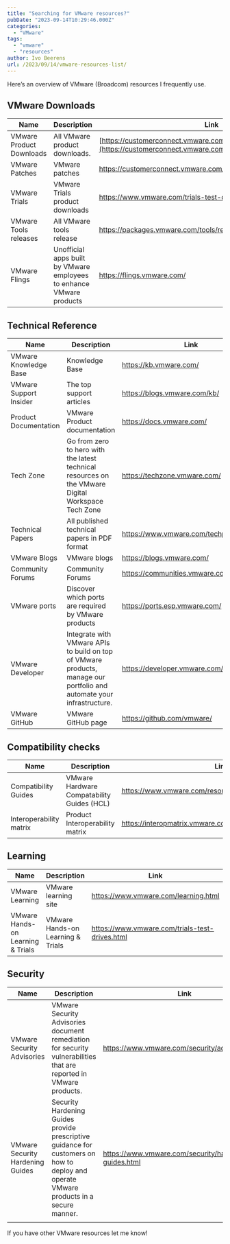 ```yaml
---
title: "Searching for VMware resources?"
pubDate: "2023-09-14T10:29:46.000Z"
categories: 
  - "VMware"
tags: 
  - "vmware"
  - "resources"
author: Ivo Beerens
url: /2023/09/14/vmware-resources-list/
---
```


Here’s an overview of VMware (Broadcom) resources I frequently use.

## VMware Downloads

| **Name** | **Description** | **Link** |
|---|---|---|
| VMware Product Downloads | All VMware product downloads. | [https://customerconnect.vmware.com/en/downloads/#all\_products](https://customerconnect.vmware.com/en/downloads/#all_products) |
| VMware Patches | VMware patches | <https://customerconnect.vmware.com/patch/> |
| VMware Trials | VMware Trials product downloads  | <https://www.vmware.com/trials-test-drives.html> |
| VMware Tools releases | All VMware tools release | <https://packages.vmware.com/tools/releases/> |
| VMware Flings | Unofficial apps built by VMware employees to enhance VMware products | <https://flings.vmware.com/> |

## Technical Reference

| **Name** | **Description** | **Link** |
|---|---|---|
| VMware Knowledge Base | Knowledge Base | <https://kb.vmware.com/> |
| VMware Support Insider | The top support articles | <https://blogs.vmware.com/kb/> |
| Product Documentation | VMware Product documentation | <https://docs.vmware.com/> |
| Tech Zone | Go from zero to hero with the latest technical resources on the VMware Digital Workspace Tech Zone | <https://techzone.vmware.com/> |
| Technical Papers | All published technical papers in PDF format | <https://www.vmware.com/techpapers.html> |
| VMware Blogs | VMware blogs | <https://blogs.vmware.com/> |
| Community Forums | Community Forums | <https://communities.vmware.com/> |
| VMware ports | Discover which ports are required by VMware products | <https://ports.esp.vmware.com/> |
| VMware Developer | Integrate with VMware APIs to build on top of VMware products, manage our portfolio and automate your infrastructure. | <https://developer.vmware.com/home> |
| VMware GitHub | VMware GitHub page | <https://github.com/vmware/> |

## Compatibility checks

| **Name** | **Description** | **Link** |
|---|---|---|
| Compatibility Guides | VMware Hardware Compatability Guides (HCL) | <https://www.vmware.com/resources/compatibility/search.php> |
| Interoperability matrix | Product Interoperability matrix | <https://interopmatrix.vmware.com/Interoperability> |

## Learning

| **Name** | **Description** | **Link** |
|---|---|---|
| VMware Learning | VMware learning site | <https://www.vmware.com/learning.html> |
| VMware Hands-on Learning &amp; Trials | VMware Hands-on Learning &amp; Trials | <https://www.vmware.com/trials-test-drives.html> |

## Security

| **Name** | **Description** | **Link** |
|---|---|---|
| VMware Security Advisories | VMware Security Advisories document remediation for security vulnerabilities that are reported in VMware products. | <https://www.vmware.com/security/advisories.html> |
| VMware Security Hardening Guides | Security Hardening Guides provide prescriptive guidance for customers on how to deploy and operate VMware products in a secure manner. | <https://www.vmware.com/security/hardening-guides.html> |
|  |  |  |

If you have other VMware resources let me know!